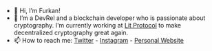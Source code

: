 - 👋 Hi, I’m Furkan!
- 🌱 I’m a DevRel and a blockchain developer who is passionate about cryptography. I'm currently working at [Lit Protocol](https://github.com/LIT-Protocol) to make decentralized cryptography great again.
- 📫 How to reach me: [Twitter](https://twitter.com/furkanakalcom) - [Instagram](https://instagram.com/furkanakalcom) - [Personal Website](https://furkanakal.com)

<!---
furkanakal/furkanakal is a ✨ special ✨ repository because its `README.md` (this file) appears on your GitHub profile.
You can click the Preview link to take a look at your changes.
--->

